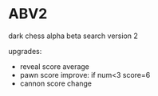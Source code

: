 # ABV2
dark chess alpha beta search version 2  
   
upgrades:  
*  reveal score average  
*  pawn score improve: if num<3 score=6  
*  cannon score change  
